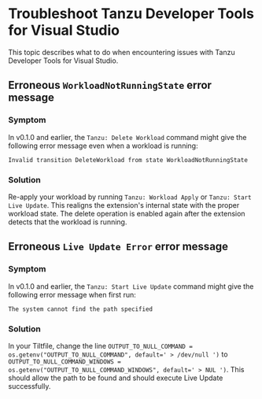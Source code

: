 # Troubleshoot Tanzu Developer Tools for Visual Studio

This topic describes what to do when encountering issues with Tanzu Developer Tools for Visual Studio.

## <a id='del-wrkld-not-running'></a> Erroneous `WorkloadNotRunningState` error message

### Symptom

In v0.1.0 and earlier, the `Tanzu: Delete Workload` command might give the following error message
even when a workload is running:

```console
Invalid transition DeleteWorkload from state WorkloadNotRunningState
```

### Solution

Re-apply your workload by running `Tanzu: Workload Apply` or `Tanzu: Start Live Update`.
This realigns the extension's internal state with the proper workload state.
The delete operation is enabled again after the extension detects that the workload is running.

## <a id='null-error'></a> Erroneous `Live Update Error` error message

### Symptom

In v0.1.0 and earlier, the `Tanzu: Start Live Update` command might give the following error message
when first run:

```console
The system cannot find the path specified
```

### Solution

In your Tiltfile, change the line `OUTPUT_TO_NULL_COMMAND = os.getenv("OUTPUT_TO_NULL_COMMAND", default=' > /dev/null ')` to `OUTPUT_TO_NULL_COMMAND_WINDOWS = os.getenv("OUTPUT_TO_NULL_COMMAND_WINDOWS", default=' > NUL ')`. This should allow the path to be found and should execute Live Update successfully.
